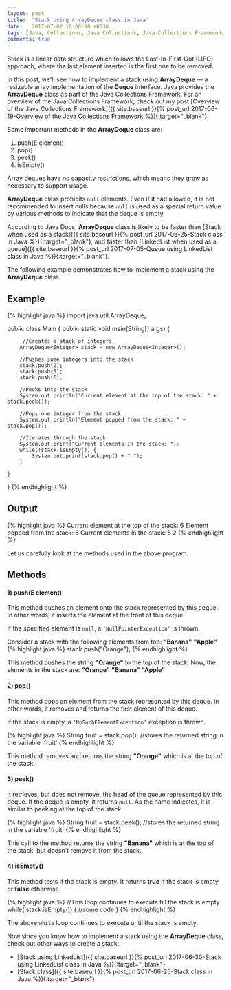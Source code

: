 ```yaml
---
layout: post
title:  "Stack using ArrayDeque class in Java"
date:   2017-07-02 10:00:00 +0530
tags: [Java, Collections, Java Collections, Java Collections Framework, Stack, ArrayDeque, ArrayDeque class, Deque]
comments: true
---
```


Stack is a linear data structure which follows the Last-In-First-Out (LIFO) approach, where the last element inserted is the first one to be removed.

In this post, we'll see how to implement a stack using **ArrayDeque** — a resizable array implementation of the **Deque** interface. Java provides the **ArrayDeque** class as part of the Java Collections Framework. For an overview of the Java Collections Framework, check out my post [Overview of the Java Collections Framework]({{ site.baseurl }}{% post_url 2017-06-19-Overview of the Java Collections Framework %}){:target="_blank"}.

Some important methods in the **ArrayDeque** class are:
1. push(E element)
2. pop()
3. peek()
4. isEmpty()

Array deques have no capacity restrictions, which means they grow as necessary to support usage.

**ArrayDeque** class prohibits `null` elements. Even if it had allowed, it is not recommended to insert nulls because `null` is used as a special return value by various methods to indicate that the deque is empty.

According to Java Docs, **ArrayDeque** class is likely to be faster than [Stack when used as a stack]({{ site.baseurl }}{% post_url 2017-06-25-Stack class in Java %}){:target="_blank"}, and faster than [LinkedList when used as a queue]({{ site.baseurl }}{% post_url 2017-07-05-Queue using LinkedList class in Java %}){:target="_blank"}.

The following example demonstrates how to implement a stack using the **ArrayDeque** class.

## Example

{% highlight java %}
import java.util.ArrayDeque;

public class Main {
    public static void main(String[] args) {

         //Creates a stack of integers
        ArrayDeque<Integer> stack = new ArrayDeque<Integer>();

        //Pushes some integers into the stack
        stack.push(2);
        stack.push(5);
        stack.push(6);

        //Peeks into the stack
        System.out.println("Current element at the top of the stack: " + stack.peek());

        //Pops one integer from the stack
        System.out.println("Element popped from the stack: " + stack.pop());

        //Iterates through the stack
        System.out.print("Current elements in the stack: ");
        while(!stack.isEmpty()) {
            System.out.print(stack.pop() + " ");
        }

    }
}
{% endhighlight %}

## Output

{% highlight java %}
Current element at the top of the stack: 6
Element popped from the stack: 6
Current elements in the stack: 5 2 
{% endhighlight %}

Let us carefully look at the methods used in the above program.

## Methods 

#### **1) push(E element)**
This method pushes an element onto the stack represented by this deque. In other words, it inserts the element at the front of this deque.

If the specified element is `null`, a `'NullPointerException'` is thrown.

Consider a stack with the following elements from top: **"Banana"** **"Apple"** 
{% highlight java %}
stack.push("Orange");
{% endhighlight %}

This method pushes the string **"Orange"** to the top of the stack. Now, the elements in the stack are: **"Orange"** **"Banana"** **"Apple"**

#### **2) pop()**
This method pops an element from the stack represented by this deque. In other words, it removes and returns the first element of this deque.

If the stack is empty, a `‘NoSuchElementException’` exception is thrown.

{% highlight java %}
String fruit = stack.pop(); //stores the returned string in the variable 'fruit'
{% endhighlight %}

This method removes and returns the string **"Orange"** which is at the top of the stack.

#### **3) peek()**
It retrieves, but does not remove, the head of the queue represented by this deque. If the deque is empty, it returns `null`. As the name indicates, it is similar to peeking at the top of the stack.

{% highlight java %}
String fruit = stack.peek(); //stores the returned string in the variable 'fruit'
{% endhighlight %}

This call to the method returns the string **"Banana"** which is at the top of the stack, but doesn't remove it from the stack.

#### **4) isEmpty()**
This method tests if the stack is empty. It returns **true** if the stack is empty or **false** otherwise.

{% highlight java %}
//This loop continues to execute till the stack is empty
while(!stack.isEmpty()) {
    //some code
}
{% endhighlight %}

The above `while` loop continues to execute until the stack is empty.

Now since you know how to implement a stack using the **ArrayDeque** class, check out other ways to create a stack:

* [Stack using LinkedList]({{ site.baseurl }}{% post_url 2017-06-30-Stack using LinkedList class in Java %}){:target="_blank"}
* [Stack class]({{ site.baseurl }}{% post_url 2017-06-25-Stack class in Java %}){:target="_blank"}

